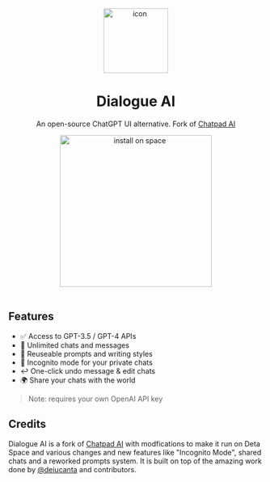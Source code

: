 <div align="center">

<img src="https://github.com/deta/dialogue-ai/blob/main/public/assets/favicon.png?raw=true" title="icon" alt="icon" width="128">

# Dialogue AI

An open-source ChatGPT UI alternative. Fork of [Chatpad AI](https://github.com/deiucanta/chatpad)

<div align="center">
<a href="https://deta.space/discovery/@deta/dialogue" _target="blank">
    <picture>
        <source width="300" media="(prefers-color-scheme: dark)" srcset="https://raw.githubusercontent.com/deta/community-content/main/Install-Button/light.svg">
        <source width="300" media="(prefers-color-scheme: light)" srcset="https://raw.githubusercontent.com/deta/community-content/main/Install-Button/dark.svg">
        <img width="300" alt="install on space" src="https://raw.githubusercontent.com/deta/community-content/main/Install-Button/dark.svg">
    </picture>
</a>
</div>

<br/>

</div>

## Features

- ✅ Access to GPT-3.5 / GPT-4 APIs
- 💽 Unlimited chats and messages
- 📝 Reuseable prompts and writing styles
- 🥸 Incognito mode for your private chats
- ↩️ One-click undo message & edit chats
- 🌍 Share your chats with the world

> Note: requires your own OpenAI API key

## Credits

Dialogue AI is a fork of [Chatpad AI](https://github.com/deiucanta/chatpad) with modfications to make it run on Deta Space and various changes and new features like "Incognito Mode", shared chats and a reworked prompts system. It is built on top of the amazing work done by [@deiucanta](https://github.com/deiucanta) and contributors.
